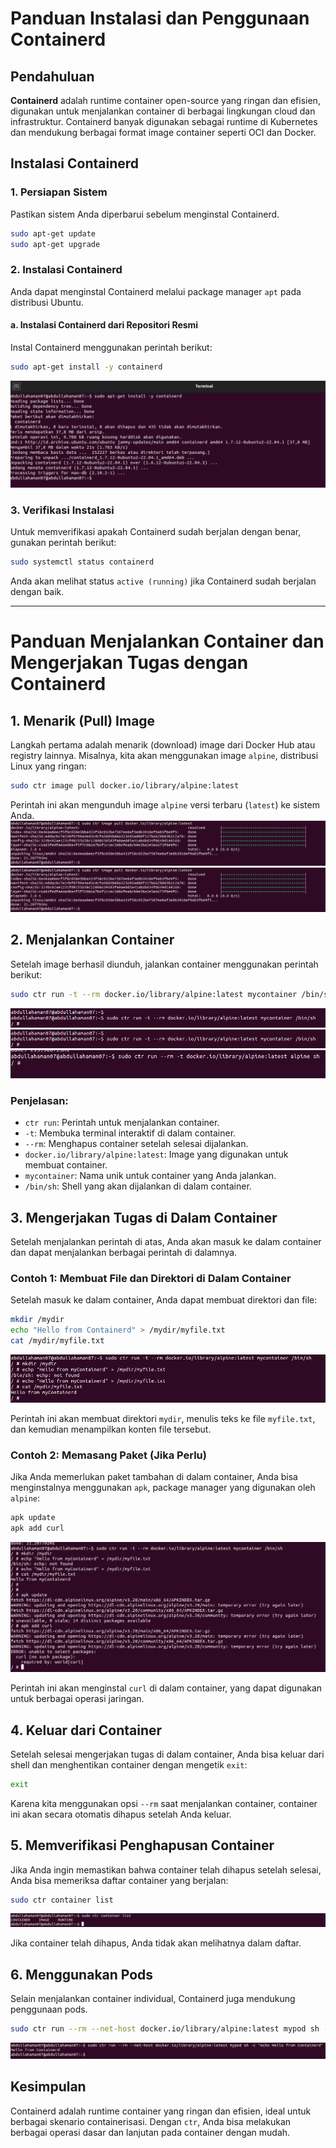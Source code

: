 # Panduan Instalasi dan Penggunaan Containerd

## Pendahuluan

**Containerd** adalah runtime container open-source yang ringan dan efisien, digunakan untuk menjalankan container di berbagai lingkungan cloud dan infrastruktur. Containerd banyak digunakan sebagai runtime di Kubernetes dan mendukung berbagai format image container seperti OCI dan Docker.

## Instalasi Containerd

### 1. Persiapan Sistem

Pastikan sistem Anda diperbarui sebelum menginstal Containerd.

```bash
sudo apt-get update
sudo apt-get upgrade
```

### 2. Instalasi Containerd

Anda dapat menginstal Containerd melalui package manager `apt` pada distribusi Ubuntu.

#### a. Instalasi Containerd dari Repositori Resmi

Instal Containerd menggunakan perintah berikut:

```bash
sudo apt-get install -y containerd
```
![Persiapan sistem](ctr_pic/install_containerd.png)

### 3. Verifikasi Instalasi

Untuk memverifikasi apakah Containerd sudah berjalan dengan benar, gunakan perintah berikut:

```bash
sudo systemctl status containerd
```

Anda akan melihat status `active (running)` jika Containerd sudah berjalan dengan baik.

---

# Panduan Menjalankan Container dan Mengerjakan Tugas dengan Containerd

## 1. Menarik (Pull) Image

Langkah pertama adalah menarik (download) image dari Docker Hub atau registry lainnya. Misalnya, kita akan menggunakan image `alpine`, distribusi Linux yang ringan:

```bash
sudo ctr image pull docker.io/library/alpine:latest
```

Perintah ini akan mengunduh image `alpine` versi terbaru (`latest`) ke sistem Anda.
![image containerd](ctr_pic/image2_containerd.png)
![image container](ctr_pic/image2_containerd.png)

## 2. Menjalankan Container

Setelah image berhasil diunduh, jalankan container menggunakan perintah berikut:

```bash
sudo ctr run -t --rm docker.io/library/alpine:latest mycontainer /bin/sh
```
![run containerd](ctr_pic/run2_containerd.png)
![run container](ctr_pic/run2_containerd.png)
![run container](ctr_pic/run_containerd.png)
### Penjelasan:
- `ctr run`: Perintah untuk menjalankan container.
- `-t`: Membuka terminal interaktif di dalam container.
- `--rm`: Menghapus container setelah selesai dijalankan.
- `docker.io/library/alpine:latest`: Image yang digunakan untuk membuat container.
- `mycontainer`: Nama unik untuk container yang Anda jalankan.
- `/bin/sh`: Shell yang akan dijalankan di dalam container.

## 3. Mengerjakan Tugas di Dalam Container

Setelah menjalankan perintah di atas, Anda akan masuk ke dalam container dan dapat menjalankan berbagai perintah di dalamnya.

### Contoh 1: Membuat File dan Direktori di Dalam Container

Setelah masuk ke dalam container, Anda dapat membuat direktori dan file:

```sh
mkdir /mydir
echo "Hello from Containerd" > /mydir/myfile.txt
cat /mydir/myfile.txt
```
![create container](ctr_pic/create_containerd.png)

Perintah ini akan membuat direktori `mydir`, menulis teks ke file `myfile.txt`, dan kemudian menampilkan konten file tersebut.

### Contoh 2: Memasang Paket (Jika Perlu)

Jika Anda memerlukan paket tambahan di dalam container, Anda bisa menginstalnya menggunakan `apk`, package manager yang digunakan oleh `alpine`:

```sh
apk update
apk add curl
```
![create container](ctr_pic/curl_containrd.png)

Perintah ini akan menginstal `curl` di dalam container, yang dapat digunakan untuk berbagai operasi jaringan.

## 4. Keluar dari Container

Setelah selesai mengerjakan tugas di dalam container, Anda bisa keluar dari shell dan menghentikan container dengan mengetik `exit`:

```sh
exit
```

Karena kita menggunakan opsi `--rm` saat menjalankan container, container ini akan secara otomatis dihapus setelah Anda keluar.

## 5. Memverifikasi Penghapusan Container

Jika Anda ingin memastikan bahwa container telah dihapus setelah selesai, Anda bisa memeriksa daftar container yang berjalan:

```bash
sudo ctr container list
```
![list container](ctr_pic/list_containerd.png)

Jika container telah dihapus, Anda tidak akan melihatnya dalam daftar.


## 6. Menggunakan Pods

Selain menjalankan container individual, Containerd juga mendukung penggunaan pods.

```bash
sudo ctr run --rm --net-host docker.io/library/alpine:latest mypod sh -c "echo Hello from Containerd"
```
![pod container](ctr_pic/pod_containerd.png)

## Kesimpulan

Containerd adalah runtime container yang ringan dan efisien, ideal untuk berbagai skenario containerisasi. Dengan `ctr`, Anda bisa melakukan berbagai operasi dasar dan lanjutan pada container dengan mudah.
